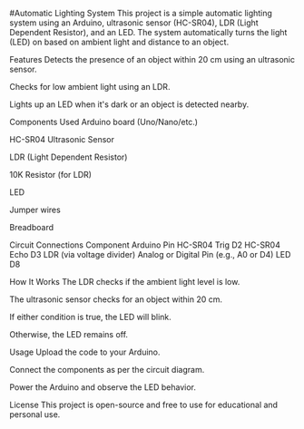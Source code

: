 #Automatic Lighting System
This project is a simple automatic lighting system using an Arduino, ultrasonic sensor (HC-SR04), LDR (Light Dependent Resistor), and an LED. The system automatically turns the light (LED) on based on ambient light and distance to an object.

Features
Detects the presence of an object within 20 cm using an ultrasonic sensor.

Checks for low ambient light using an LDR.

Lights up an LED when it's dark or an object is detected nearby.

Components Used
Arduino board (Uno/Nano/etc.)

HC-SR04 Ultrasonic Sensor

LDR (Light Dependent Resistor)

10K Resistor (for LDR)

LED

Jumper wires

Breadboard

Circuit Connections
Component	Arduino Pin
HC-SR04 Trig	D2
HC-SR04 Echo	D3
LDR (via voltage divider)	Analog or Digital Pin (e.g., A0 or D4)
LED	D8

How It Works
The LDR checks if the ambient light level is low.

The ultrasonic sensor checks for an object within 20 cm.

If either condition is true, the LED will blink.

Otherwise, the LED remains off.

Usage
Upload the code to your Arduino.

Connect the components as per the circuit diagram.

Power the Arduino and observe the LED behavior.

License
This project is open-source and free to use for educational and personal use.
